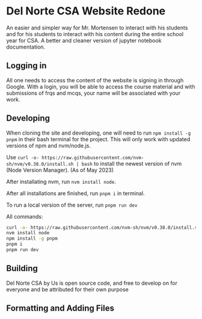 # Del Norte CSA Website Redone

An easier and simpler way for Mr. Mortensen to interact with his students and for his students to interact with his content during the entire school year for CSA. A better and cleaner version of jupyter notebook documentation.

## Logging in

All one needs to access the content of the website is signing in through Google. With a login, you will be able to access the course material and with submissions of frqs and mcqs, your name will be associated with your work.


## Developing

When cloning the site and developing, one will need to run ` npm install -g pnpm ` in their bash terminal for the project. This will only work with updated versions of npm and nvm/node.js.  

Use ` curl -o- https://raw.githubusercontent.com/nvm-sh/nvm/v0.38.0/install.sh | bash ` to install the newest version of nvm (Node Version Manager). 
(As of May 2023)  

After installating nvm, run ` nvm install node `.  

After all installations are finished, run ` pnpm i ` in terminal.

To run a local version of the server, run ` pnpm run dev `

All commands:

```bash
curl -o- https://raw.githubusercontent.com/nvm-sh/nvm/v0.38.0/install.sh | bash
nvm install node
npm install -g pnpm
pnpm i
pnpm run dev
```

## Building

Del Norte CSA by Us is open source code, and free to develop on for everyone and be attributed for their own purpose

## Formatting and Adding Files

